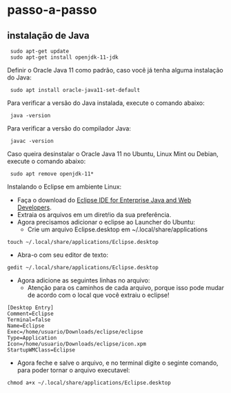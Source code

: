 # passo-a-passo

## instalação de Java

```
 sudo apt-get update
 sudo apt-get install openjdk-11-jdk
```

Definir o Oracle Java 11 como padrão, caso você já tenha alguma instalação do Java:

```
 sudo apt install oracle-java11-set-default
```

Para verificar a versão do Java instalada, execute o comando abaixo:
```
 java -version
```

Para verificar a versão do compilador Java:
```
 javac -version
```
Caso queira desinstalar o Oracle Java 11 no Ubuntu, Linux Mint ou Debian, execute o comando abaixo:

```
 sudo apt remove openjdk-11*
```

Instalando o Eclipse em ambiente Linux:
 - Faça o download do [Eclipse IDE for Enterprise Java and Web Developers](https://www.eclipse.org/downloads/packages/release/2021-03/r/eclipse-ide-enterprise-java-and-web-developers).
 - Extraia os arquivos em um diretŕio da sua preferência.
 - Agora precisamos adicionar o eclipse ao Launcher do Ubuntu:
     - Crie um arquivo Eclipse.desktop em ~/.local/share/applications
```
touch ~/.local/share/applications/Eclipse.desktop
```
 - Abra-o com seu editor de texto:
```
gedit ~/.local/share/applications/Eclipse.desktop
```
 - Agora adicione as seguintes linhas no arquivo:
     - Atenção para os caminhos de cada arquivo, porque isso pode mudar de acordo com o local que você extraiu o eclipse!
```
[Desktop Entry]
Comment=Eclipse
Terminal=false
Name=Eclipse
Exec=/home/usuario/Downloads/eclipse/eclipse
Type=Application
Icon=/home/usuario/Downloads/eclipse/icon.xpm
StartupWMClass=Eclipse
```

 - Agora feche e salve o arquivo, e no terminal digite o seginte comando, para poder tornar o arquivo executavel:
```
chmod a+x ~/.local/share/applications/Eclipse.desktop
```
